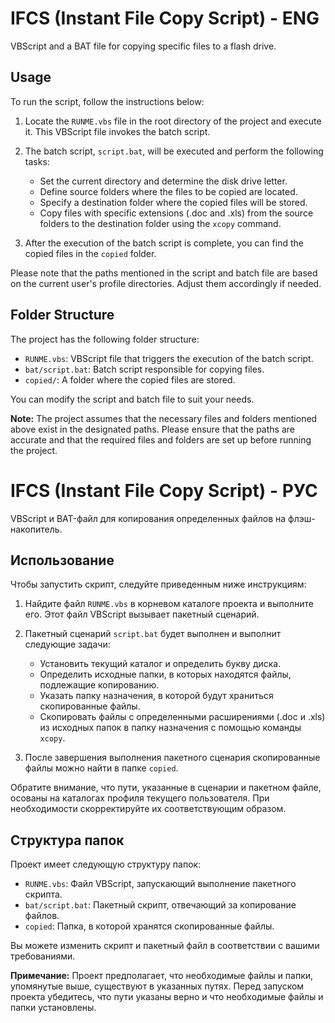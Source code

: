 # IFCS (Instant File Copy Script) - ENG

VBScript and a BAT file for copying specific files to a flash drive.

## Usage

To run the script, follow the instructions below:

1. Locate the `RUNME.vbs` file in the root directory of the project and execute it. This VBScript file invokes the batch script.

2. The batch script, `script.bat`, will be executed and perform the following tasks:
   - Set the current directory and determine the disk drive letter.
   - Define source folders where the files to be copied are located.
   - Specify a destination folder where the copied files will be stored.
   - Copy files with specific extensions (.doc and .xls) from the source folders to the destination folder using the `xcopy` command.

3. After the execution of the batch script is complete, you can find the copied files in the `copied` folder.

Please note that the paths mentioned in the script and batch file are based on the current user's profile directories. Adjust them accordingly if needed.

## Folder Structure

The project has the following folder structure:

- `RUNME.vbs`: VBScript file that triggers the execution of the batch script.
- `bat/script.bat`: Batch script responsible for copying files.
- `copied/`: A folder where the copied files are stored.

You can modify the script and batch file to suit your needs.

**Note:** The project assumes that the necessary files and folders mentioned above exist in the designated paths. Please ensure that the paths are accurate and that the required files and folders are set up before running the project.


# IFCS (Instant File Copy Script) - РУС

VBScript и BAT-файл для копирования определенных файлов на флэш-накопитель.

## Использование

Чтобы запустить скрипт, следуйте приведенным ниже инструкциям:

1. Найдите файл `RUNME.vbs` в корневом каталоге проекта и выполните его. Этот файл VBScript вызывает пакетный сценарий.

2. Пакетный сценарий `script.bat` будет выполнен и выполнит следующие задачи:
   - Установить текущий каталог и определить букву диска.
   - Определить исходные папки, в которых находятся файлы, подлежащие копированию.
   - Указать папку назначения, в которой будут храниться скопированные файлы.
   - Скопировать файлы с определенными расширениями (.doc и .xls) из исходных папок в папку назначения с помощью команды `xcopy`.

3. После завершения выполнения пакетного сценария скопированные файлы можно найти в папке `copied`.

Обратите внимание, что пути, указанные в сценарии и пакетном файле, осованы на каталогах профиля текущего пользователя. При необходимости скорректируйте их соответствующим образом.

## Структура папок

Проект имеет следующую структуру папок:

- `RUNME.vbs`: Файл VBScript, запускающий выполнение пакетного скрипта.
- `bat/script.bat`: Пакетный скрипт, отвечающий за копирование файлов.
- `copied`: Папка, в которой хранятся скопированные файлы.

Вы можете изменить скрипт и пакетный файл в соответствии с вашими требованиями.

**Примечание:** Проект предполагает, что необходимые файлы и папки, упомянутые выше, существуют в указанных путях. Перед запуском проекта убедитесь, что пути указаны верно и что необходимые файлы и папки установлены.
